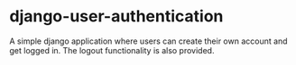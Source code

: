 # django-user-authentication

A simple django application where users can create their own account and get logged in. The logout functionality is also provided.
